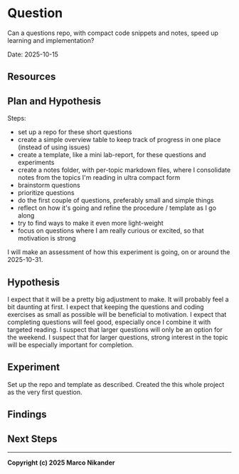 # Question
<!-- What am I figuring out? -->

Can a questions repo, with compact code snippets and notes, speed up learning and implementation?

Date: 2025-10-15

## Resources
<!-- Where can I find relevant information? -->

## Plan and Hypothesis
<!-- What do I want to do? -->

Steps:
- set up a repo for these short questions
- create a simple overview table to keep track of progress in one place (instead of using issues)
- create a template, like a mini lab-report, for these questions and experiments
- create a notes folder, with per-topic markdown files, where I consolidate notes from the topics I'm reading in ultra compact form
- brainstorm questions
- prioritize questions
- do the first couple of questions, preferably small and simple things
- reflect on how it's going and refine the procedure / template as I go along
- try to find ways to make it even more light-weight
- focus on questions where I am really curious or excited, so that motivation is strong

I will make an assessment of how this experiment is going, on or around the 2025-10-31.

## Hypothesis
<!-- What do I think is going to happen? -->

I expect that it will be a pretty big adjustment to make.
It will probably feel a bit daunting at first.
I expect that keeping the questions and coding exercises as small as possible will be beneficial to motivation.
I expect that completing questions will feel good, especially once I combine it with targeted reading.
I suspect that larger questions will only be an option for the weekend.
I suspect that for larger questions, strong interest in the topic will be especially important for completion.

## Experiment
<!-- What did I do? -->
<!-- How do you run the code? -->

Set up the repo and template as described.
Created the this whole project as the very first question.

## Findings
<!-- What did I learn? -->

## Next Steps
<!-- Are there follow-up questions? -->
<!-- Can I create a concrete ticket/issue from this? -->

---
**Copyright (c) 2025 Marco Nikander**
